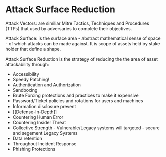 # Attack Surface Reduction


Attack Vectors: are similiar Mitre Tactics, Techniques and Procedures (TTPs) that used by adversaries to complete their objectives.

Attack Surface: is the surface area - abstract mathematical sense of space - of which attacks can be made against. It is scope of assets held by stake holder that define a shape. 

Attack Surface Reduction is the strategy of reducing the the area of asset attackability through:
- Accessibility
- Speedy Patching!
- Authentication and Authorization
- Sandboxing
- Brute Forcing protections and practices to make it expensive 
- Password/Ticket policies and rotations for users and machines
- Information disclosure prevent
- [[Defense-In-Depth]]
- Countering Human Error
- Countering Insider Threat 
- Collective Strength - Vulnerable/Legacy systems will targeted - secure and segement Legacy Systems
- Data retention 
- Throughout Incident Response  
- Phishing Protections